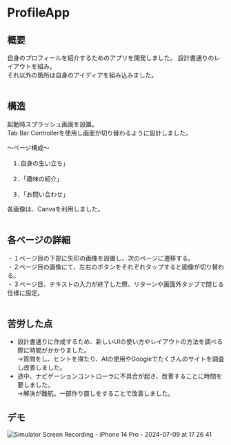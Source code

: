 # ProfileApp

## 概要
自身のプロフィールを紹介するためのアプリを開発しました。
設計書通りのレイアウトを組み。
<br>それ以外の箇所は自身のアイディアを組み込みました。
<br><br>


## 構造
起動時スプラッシュ画面を設置。
<br>
Tab Bar Controllerを使用し画面が切り替わるように設計しました。
<br>

<pre>〜ページ構成〜<br>
　1.自身の生い立ち」<br>
　2.「趣味の紹介」<br>
　3.「お問い合わせ」</pre>
 
各画像は、Canvaを利用しました。
<br><br>


## 各ページの詳細
・１ページ目の下部に矢印の画像を設置し、次のページに遷移する。
<br>
・２ページ目の画像にて、左右のボタンをそれぞれタップすると画像が切り替わる。
<br>
・３ページ目、テキストの入力が終了した際、リターンや画面外タップで閉じる仕様に設定。
<br><br>

##  苦労した点
- 設計書通りに作成するため、新しいUIの使い方やレイアウトの方法を調べる際に時間がかかりました。<br>
   →質問をし、ヒントを得たり、AIの使用やGoogleでたくさんのサイトを調査し改善しました。
- 途中、ナビゲーションコントローラに不具合が起き、改善することに時間を要しました。<br>
   →解決が難航。一部作り直しをすることで改善しました。

## デモ
![Simulator Screen Recording - iPhone 14 Pro - 2024-07-09 at 17 26 41](https://github.com/t-giver/ProfileApp/assets/168057252/78192eef-3a84-4e86-906f-4cef74a2d606)

